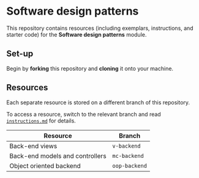 # Software design patterns

This repository contains resources (including exemplars, instructions, and starter code) for the **Software design patterns** module.

## Set-up

Begin by **forking** this repository and **cloning** it onto your machine.

## Resources

Each separate resource is stored on a different branch of this repository.

To access a resource, switch to the relevant branch and read [`instructions.md`](./instructions.md) for details.

| Resource | Branch |
| --- | --- |
| Back-end views | `v-backend` |
| Back-end models and controllers | `mc-backend` |
| Object oriented backend | `oop-backend` |
